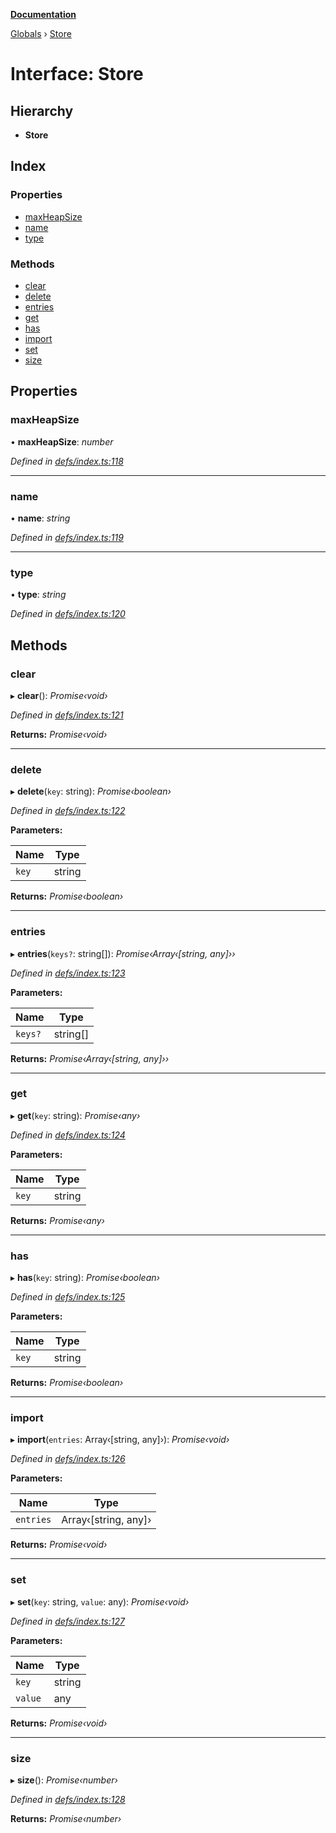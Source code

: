 **[Documentation](../README.md)**

[Globals](../README.md) › [Store](store.md)

# Interface: Store

## Hierarchy

* **Store**

## Index

### Properties

* [maxHeapSize](store.md#maxheapsize)
* [name](store.md#name)
* [type](store.md#type)

### Methods

* [clear](store.md#clear)
* [delete](store.md#delete)
* [entries](store.md#entries)
* [get](store.md#get)
* [has](store.md#has)
* [import](store.md#import)
* [set](store.md#set)
* [size](store.md#size)

## Properties

###  maxHeapSize

• **maxHeapSize**: *number*

*Defined in [defs/index.ts:118](https://github.com/badbatch/cachemap/blob/4fa6105/packages/core/src/defs/index.ts#L118)*

___

###  name

• **name**: *string*

*Defined in [defs/index.ts:119](https://github.com/badbatch/cachemap/blob/4fa6105/packages/core/src/defs/index.ts#L119)*

___

###  type

• **type**: *string*

*Defined in [defs/index.ts:120](https://github.com/badbatch/cachemap/blob/4fa6105/packages/core/src/defs/index.ts#L120)*

## Methods

###  clear

▸ **clear**(): *Promise‹void›*

*Defined in [defs/index.ts:121](https://github.com/badbatch/cachemap/blob/4fa6105/packages/core/src/defs/index.ts#L121)*

**Returns:** *Promise‹void›*

___

###  delete

▸ **delete**(`key`: string): *Promise‹boolean›*

*Defined in [defs/index.ts:122](https://github.com/badbatch/cachemap/blob/4fa6105/packages/core/src/defs/index.ts#L122)*

**Parameters:**

Name | Type |
------ | ------ |
`key` | string |

**Returns:** *Promise‹boolean›*

___

###  entries

▸ **entries**(`keys?`: string[]): *Promise‹Array‹[string, any]››*

*Defined in [defs/index.ts:123](https://github.com/badbatch/cachemap/blob/4fa6105/packages/core/src/defs/index.ts#L123)*

**Parameters:**

Name | Type |
------ | ------ |
`keys?` | string[] |

**Returns:** *Promise‹Array‹[string, any]››*

___

###  get

▸ **get**(`key`: string): *Promise‹any›*

*Defined in [defs/index.ts:124](https://github.com/badbatch/cachemap/blob/4fa6105/packages/core/src/defs/index.ts#L124)*

**Parameters:**

Name | Type |
------ | ------ |
`key` | string |

**Returns:** *Promise‹any›*

___

###  has

▸ **has**(`key`: string): *Promise‹boolean›*

*Defined in [defs/index.ts:125](https://github.com/badbatch/cachemap/blob/4fa6105/packages/core/src/defs/index.ts#L125)*

**Parameters:**

Name | Type |
------ | ------ |
`key` | string |

**Returns:** *Promise‹boolean›*

___

###  import

▸ **import**(`entries`: Array‹[string, any]›): *Promise‹void›*

*Defined in [defs/index.ts:126](https://github.com/badbatch/cachemap/blob/4fa6105/packages/core/src/defs/index.ts#L126)*

**Parameters:**

Name | Type |
------ | ------ |
`entries` | Array‹[string, any]› |

**Returns:** *Promise‹void›*

___

###  set

▸ **set**(`key`: string, `value`: any): *Promise‹void›*

*Defined in [defs/index.ts:127](https://github.com/badbatch/cachemap/blob/4fa6105/packages/core/src/defs/index.ts#L127)*

**Parameters:**

Name | Type |
------ | ------ |
`key` | string |
`value` | any |

**Returns:** *Promise‹void›*

___

###  size

▸ **size**(): *Promise‹number›*

*Defined in [defs/index.ts:128](https://github.com/badbatch/cachemap/blob/4fa6105/packages/core/src/defs/index.ts#L128)*

**Returns:** *Promise‹number›*